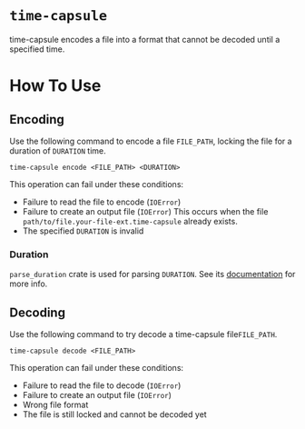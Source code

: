 # `time-capsule`
time-capsule encodes a file into a format that cannot be decoded until a specified time.

# How To Use

## Encoding
Use the following command to encode a file `FILE_PATH`, locking the file for a duration of `DURATION` time.
```
time-capsule encode <FILE_PATH> <DURATION>
```
This operation can fail under these conditions:
 - Failure to read the file to encode (`IOError`)
 - Failure to create an output file (`IOError`)
   This occurs when the file `path/to/file.your-file-ext.time-capsule` already exists.
 - The specified `DURATION` is invalid

### Duration
`parse_duration` crate is used for parsing `DURATION`.
See its [documentation]((https://docs.rs/parse_duration/latest/parse_duration/)) for more info.

## Decoding
Use the following command to try decode a time-capsule file`FILE_PATH`.
```
time-capsule decode <FILE_PATH>
```
This operation can fail under these conditions:
 - Failure to read the file to decode (`IOError`)
 - Failure to create an output file (`IOError`)
 - Wrong file format
 - The file is still locked and cannot be decoded yet